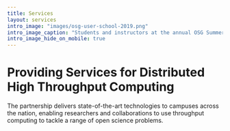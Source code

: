 ```yaml
---
title: Services
layout: services
intro_image: "images/osg-user-school-2019.png"
intro_image_caption: "Students and instructors at the annual OSG Summer School."
intro_image_hide_on_mobile: true
---
```


# Providing Services for Distributed High Throughput Computing

The partnership delivers state-of-the-art technologies to campuses
across the nation, enabling researchers and collaborations to use
throughput computing to tackle a range of open science problems.
